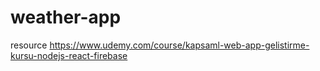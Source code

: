 # weather-app

resource
https://www.udemy.com/course/kapsaml-web-app-gelistirme-kursu-nodejs-react-firebase